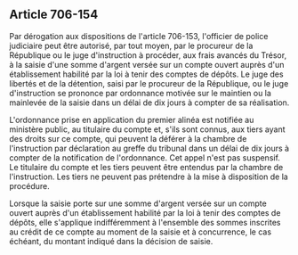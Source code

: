 Article 706-154
----
Par dérogation aux dispositions de l'article 706-153, l'officier de police
judiciaire peut être autorisé, par tout moyen, par le procureur de la République
ou le juge d'instruction à procéder, aux frais avancés du Trésor, à la saisie
d'une somme d'argent versée sur un compte ouvert auprès d'un établissement
habilité par la loi à tenir des comptes de dépôts. Le juge des libertés et de la
détention, saisi par le procureur de la République, ou le juge d'instruction se
prononce par ordonnance motivée sur le maintien ou la mainlevée de la saisie
dans un délai de dix jours à compter de sa réalisation.

L'ordonnance prise en application du premier alinéa est notifiée au ministère
public, au titulaire du compte et, s'ils sont connus, aux tiers ayant des droits
sur ce compte, qui peuvent la déférer à la chambre de l'instruction par
déclaration au greffe du tribunal dans un délai de dix jours à compter de la
notification de l'ordonnance. Cet appel n'est pas suspensif. Le titulaire du
compte et les tiers peuvent être entendus par la chambre de l'instruction. Les
tiers ne peuvent pas prétendre à la mise à disposition de la procédure.

Lorsque la saisie porte sur une somme d'argent versée sur un compte ouvert
auprès d'un établissement habilité par la loi à tenir des comptes de dépôts,
elle s'applique indifféremment à l'ensemble des sommes inscrites au crédit de ce
compte au moment de la saisie et à concurrence, le cas échéant, du montant
indiqué dans la décision de saisie.
